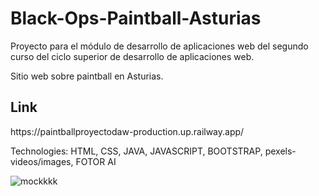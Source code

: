 # Black-Ops-Paintball-Asturias


Proyecto para el módulo de desarrollo de aplicaciones web del segundo curso del ciclo superior de desarrollo de aplicaciones web.

Sitio web sobre paintball en Asturias.

<h2>Link</h2>
https://paintballproyectodaw-production.up.railway.app/

Technologies: HTML, CSS, JAVA, JAVASCRIPT, BOOTSTRAP, pexels-videos/images, FOTOR AI

![mockkkk](https://github.com/user-attachments/assets/35c8037e-d2e0-4116-af79-9dc50ef090b2)



 


